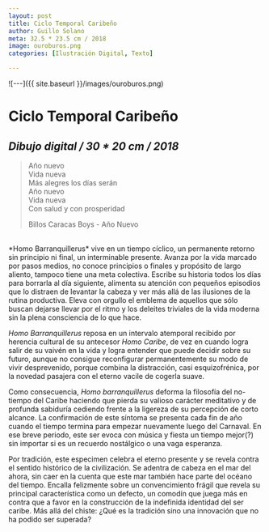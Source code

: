 ```yaml
---
layout: post
title: Ciclo Temporal Caribeño
author: Guillo Solano
meta: 32.5 * 23.5 cm / 2018
image: ouroburos.png
categories: [Ilustración Digital, Texto]

---
```


![---]({{ site.baseurl }}/images/ouroburos.png)


# Ciclo Temporal Caribeño
## _Dibujo digital / 30 * 20 cm / 2018_

>Año nuevo<br>
Vida nueva<br>
Más alegres los días serán<br>
Año nuevo<br>
Vida nueva<br>
Con salud y con prosperidad<br>
>
>Billos Caracas Boys - Año Nuevo

<br>
*Homo Barranquillerus* vive en un tiempo cíclico, un permanente retorno sin principio ni final, un interminable presente. Avanza por la vida marcado por pasos medios, no conoce principios o finales y propósito de largo aliento, tampoco tiene una meta colectiva. Escribe su historia todos los días para borrarla al día siguiente, alimenta su atención con pequeños episodios que lo distraen de levantar la cabeza y ver más allá de las ilusiones de la rutina productiva. Eleva con orgullo el emblema de aquellos que sólo buscan dejarse llevar por el ritmo y los deleites triviales de la vida moderna sin la plena consciencia de lo que hace.

*Homo Barranquillerus* reposa en un intervalo atemporal recibido por herencia cultural de su antecesor *Homo Caribe*, de vez en cuando logra salir de su vaivén en la vida y logra entender que puede decidir sobre su futuro, aunque no consigue reconfigurar permanentemente su modo de vivir desprevenido, porque combina la distracción, casi esquizofrénica, por la novedad pasajera con el eterno vacile de cogerla suave.

Como consecuencia, *Homo barranquillerus* deforma la filosofía del no-tiempo del Caribe haciendo que pierda su valioso carácter meditativo y de profunda sabiduría cediendo frente a la ligereza de su percepción de corto alcance. La confirmación de este síntoma se presenta cada fin de año cuando el tiempo termina para empezar nuevamente luego del Carnaval. En ese breve periodo, este ser evoca con música y fiesta un tiempo mejor(?) sin importar si es un recuerdo nostálgico o una vaga esperanza.

Por tradición, este especimen celebra el eterno presente y se revela contra el sentido histórico de la civilización. Se adentra de cabeza en el mar del ahora, sin caer en la cuenta que este mar también hace parte del océano del tiempo. Encalla felizmente sobre un convencimiento frágil que revela su principal característica como un defecto, un comodín que juega más en contra que a favor en la construcción de la indefinida identidad del ser caribe. Más allá del chiste: ¿Qué es la tradición sino una innovación que no ha podido ser superada?
